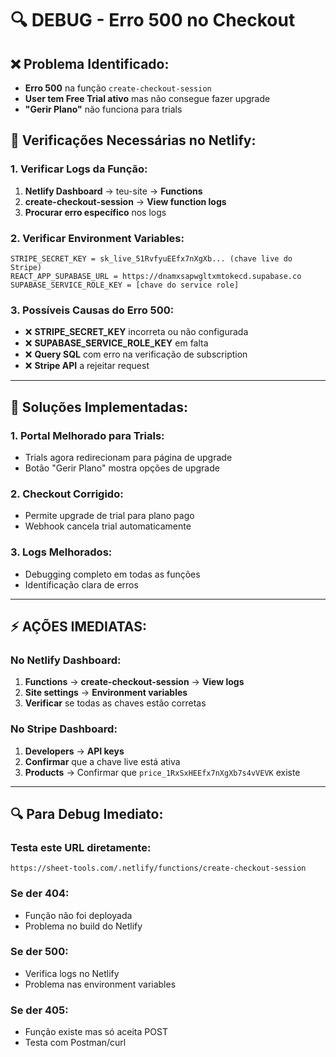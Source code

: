 # 🔍 **DEBUG - Erro 500 no Checkout**

## ❌ **Problema Identificado:**
- **Erro 500** na função `create-checkout-session`
- **User tem Free Trial ativo** mas não consegue fazer upgrade
- **"Gerir Plano"** não funciona para trials

## 🔧 **Verificações Necessárias no Netlify:**

### **1. Verificar Logs da Função:**
1. **Netlify Dashboard** → teu-site → **Functions**
2. **create-checkout-session** → **View function logs**
3. **Procurar erro específico** nos logs

### **2. Verificar Environment Variables:**
```
STRIPE_SECRET_KEY = sk_live_51RvfyuEEfx7nXgXb... (chave live do Stripe)
REACT_APP_SUPABASE_URL = https://dnamxsapwgltxmtokecd.supabase.co
SUPABASE_SERVICE_ROLE_KEY = [chave do service role]
```

### **3. Possíveis Causas do Erro 500:**
- ❌ **STRIPE_SECRET_KEY** incorreta ou não configurada
- ❌ **SUPABASE_SERVICE_ROLE_KEY** em falta
- ❌ **Query SQL** com erro na verificação de subscription
- ❌ **Stripe API** a rejeitar request

---

## 🚀 **Soluções Implementadas:**

### **1. Portal Melhorado para Trials:**
- Trials agora redirecionam para página de upgrade
- Botão "Gerir Plano" mostra opções de upgrade

### **2. Checkout Corrigido:**
- Permite upgrade de trial para plano pago
- Webhook cancela trial automaticamente

### **3. Logs Melhorados:**
- Debugging completo em todas as funções
- Identificação clara de erros

---

## ⚡ **AÇÕES IMEDIATAS:**

### **No Netlify Dashboard:**
1. **Functions** → **create-checkout-session** → **View logs**
2. **Site settings** → **Environment variables**
3. **Verificar** se todas as chaves estão corretas

### **No Stripe Dashboard:**
1. **Developers** → **API keys**
2. **Confirmar** que a chave live está ativa
3. **Products** → Confirmar que `price_1RxSxHEEfx7nXgXb7s4vVEVK` existe

---

## 🔍 **Para Debug Imediato:**

### **Testa este URL diretamente:**
```
https://sheet-tools.com/.netlify/functions/create-checkout-session
```

### **Se der 404:**
- Função não foi deployada
- Problema no build do Netlify

### **Se der 500:**
- Verifica logs no Netlify
- Problema nas environment variables

### **Se der 405:**
- Função existe mas só aceita POST
- Testa com Postman/curl
